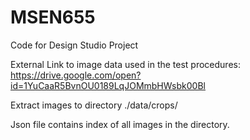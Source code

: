 # MSEN655
Code for Design Studio Project

External Link to image data used in the test procedures:
https://drive.google.com/open?id=1YuCaaR5BvnOU0189LqJOMmbHWsbk00Bl

Extract images to directory
./data/crops/

Json file contains index of all images in the directory.
